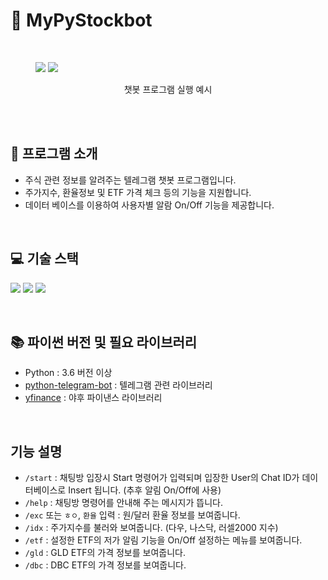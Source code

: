 # 🤖 MyPyStockbot

<br/>

<figure class="half">

<a href="link"><img src="https://github.com/devlogbase/my-py-stockbot/assets/155949809/298f26e2-fe94-41fb-979e-324372b3f4a6"></a>
<a href="link"><img src="https://github.com/devlogbase/my-py-stockbot/assets/155949809/320ae39d-e639-4e03-9a9f-84c720399bb7"></a>
<br/>

<figcaption align="center">챗봇 프로그램 실행 예시</figcaption>

</figure>

<br/>
<br/>

## 📢 프로그램 소개

- 주식 관련 정보를 알려주는 텔레그램 챗봇 프로그램입니다.
- 주가지수, 환율정보 및 ETF 가격 체크 등의 기능을 지원합니다.
- 데이터 베이스를 이용하여 사용자별 알람 On/Off 기능을 제공합니다.

<br/>

## 💻️ 기술 스택

<p>
<img src="https://img.shields.io/badge/Python-3776AB?style=for-the-badge&logo=Python&logoColor=white">
<img src="https://img.shields.io/badge/mysql-4479A1?style=for-the-badge&logo=mysql&logoColor=white">
<img src="https://img.shields.io/badge/linux-FCC624?style=for-the-badge&logo=linux&logoColor=black">
</p>

<br/>

## 📚 파이썬 버전 및 필요 라이브러리

- Python : 3.6 버전 이상
- <a href="https://python-telegram-bot.org/">python-telegram-bot</a> : 텔레그램 관련 라이브러리
- <a href="https://github.com/ranaroussi/">yfinance</a> : 야후 파이낸스 라이브러리

<br/>

## 기능 설명

- `/start` : 채팅방 입장시 Start 명령어가 입력되며 입장한 User의 Chat ID가 데이터베이스로 Insert 됩니다. (추후 알림 On/Off에 사용)
- `/help` : 채팅방 명령어를 안내해 주는 메시지가 뜹니다.
- `/exc` 또는 `ㅎㅇ`, `환율` 입력 : 원/달러 환율 정보를 보여줍니다.
- `/idx` : 주가지수를 불러와 보여줍니다. (다우, 나스닥, 러셀2000 지수)
- `/etf` : 설정한 ETF의 저가 알림 기능을 On/Off 설정하는 메뉴를 보여줍니다.
- `/gld` : GLD ETF의 가격 정보를 보여줍니다.
- `/dbc` : DBC ETF의 가격 정보를 보여줍니다.
